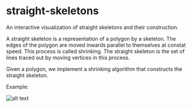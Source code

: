 # straight-skeletons
An interactive visualization of straight skeletons and their construction.

A straight skeleton is a representation of a polygon by a skeleton. The edges of the polygon are moved inwards parallel to themselves at constat speed. This process is called shrinking. The straight skeleton is the set of lines traced out by moving vertices in this process.

Given a polygon, we implement a shrinking algorithm that constructs the straight skeleton.

Example: 

![alt text](https://www.sthu.org/research/straightskeleton/images/StraightSkeletonDefinition.png)
